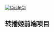 [![CircleCI](https://circleci.com/gh/nekoteaparty/Alice-Website.svg?style=svg)](https://circleci.com/gh/nekoteaparty/Alice-Website)
## 转播姬前端项目
